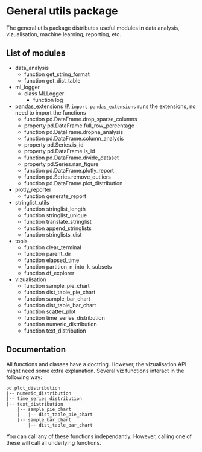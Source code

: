 # General utils package

The general utils package distributes useful modules in data analysis,
vizualisation, machine learning, reporting, etc.

## List of modules

- data_analysis
  - function get_string_format
  - function get_dist_table
- ml_logger
  - class MLLogger
    - function log
- pandas_extensions
/!\ `import pandas_extensions` runs the extensions, no need to import the
functions
  - function pd.DataFrame.drop_sparse_columns
  - property pd.DataFrame.full_row_percentage
  - function pd.DataFrame.dropna_analysis
  - function pd.DataFrame.column_analysis
  - property pd.Series.is_id
  - property pd.DataFrame.is_id
  - function pd.DataFrame.divide_dataset
  - property pd.Series.nan_figure
  - function pd.DataFrame.plotly_report
  - function pd.Series.remove_outliers
  - function pd.DataFrame.plot_distribution
- plotly_reporter
  - function generate_report
- stringlist_utils
  - function stringlist_length
  - function stringlist_unique
  - function translate_stringlist
  - function append_stringlists
  - function stringlists_dist
- tools
  - function clear_terminal
  - function parent_dir
  - function elapsed_time
  - function partition_n_into_k_subsets
  - function df_explorer
- vizualisation
  - function sample_pie_chart
  - function dist_table_pie_chart
  - function sample_bar_chart
  - function dist_table_bar_chart
  - function scatter_plot
  - function time_series_distribution
  - function numeric_distribution
  - function text_distribution

## Documentation

All functions and classes have a doctring. However, the vizualisation API might
need some extra explanation. Several viz functions interact in the following
way:

```
pd.plot_distribution
|-- numeric_distribution
|-- time_series_distribution
|-- text_distribution
    |-- sample_pie_chart
    |   |-- dist_table_pie_chart
    |-- sample_bar_chart
        |-- dist_table_bar_chart
```

You can call any of these functions independantly. However, calling one of
these will call all underlying functions.
